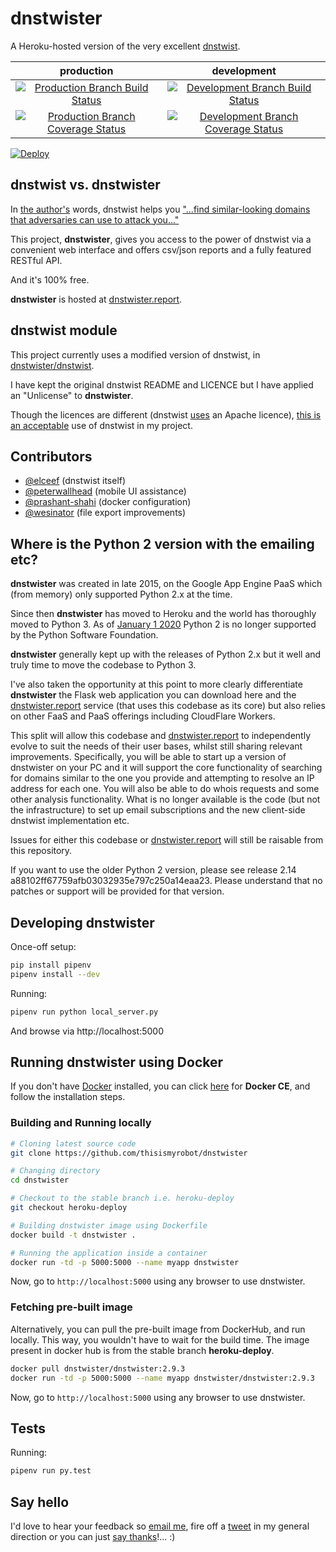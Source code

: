 # dnstwister

A Heroku-hosted version of the very excellent
[dnstwist](https://github.com/elceef/dnstwist).

|production|development|
|:--------:|:---------:|
|[![Production Branch Build Status](https://travis-ci.org/thisismyrobot/dnstwister.svg?branch=heroku-deploy)](https://travis-ci.org/thisismyrobot/dnstwister)|[![Development Branch Build Status](https://travis-ci.org/thisismyrobot/dnstwister.svg?branch=master)](https://travis-ci.org/thisismyrobot/dnstwister)|
|[![Production Branch Coverage Status](https://coveralls.io/repos/github/thisismyrobot/dnstwister/badge.svg?branch=heroku-deploy)](https://coveralls.io/github/thisismyrobot/dnstwister?branch=heroku-deploy)|[![Development Branch Coverage Status](https://coveralls.io/repos/github/thisismyrobot/dnstwister/badge.svg?branch=master)](https://coveralls.io/github/thisismyrobot/dnstwister?branch=master)|

[![Deploy](https://www.herokucdn.com/deploy/button.svg)](https://heroku.com/deploy?template=https://github.com/thisismyrobot/dnstwister/tree/heroku-deploy)

## dnstwist vs. dnstwister

In [the author's](https://github.com/elceef) words, dnstwist helps you
["...find similar-looking domains that adversaries can use to attack
you..."](https://github.com/elceef/dnstwist/blob/master/docs/README.md)

This project, __dnstwister__, gives you access to the power of dnstwist via a
convenient web interface and offers csv/json reports and a fully featured
RESTful API.

And it's 100% free.

__dnstwister__ is hosted at
[dnstwister.report](https://dnstwister.report).

## dnstwist module

This project currently uses a modified version of dnstwist, in
[dnstwister/dnstwist](dnstwister/dnstwist).

I have kept the original dnstwist README and LICENCE but I have applied an
"Unlicense" to __dnstwister__.

Though the licences are different (dnstwist 
[uses](https://github.com/elceef/dnstwist/blob/master/docs/LICENSE) an
Apache licence),
[this is an acceptable](http://opensource.stackexchange.com/a/963/3236) use of
dnstwist in my project.

## Contributors

 * [@elceef](https://github.com/elceef) (dnstwist itself)
 * [@peterwallhead](http://github.com/peterwallhead) (mobile UI assistance)
 * [@prashant-shahi](https://github.com/prashant-shahi) (docker configuration)
 * [@wesinator](https://github.com/wesinator) (file export improvements)


## Where is the Python 2 version with the emailing etc?

__dnstwister__ was created in late 2015, on the Google App Engine PaaS which
(from memory) only supported Python 2.x at the time.

Since then __dnstwister__ has moved to Heroku and the world has thoroughly
moved to Python 3. As of
[January 1 2020](https://www.python.org/doc/sunset-python-2/) Python 2 is no
longer supported by the Python Software Foundation.

__dnstwister__ generally kept up with the releases of Python 2.x but it well
and truly time to move the codebase to Python 3.

I've also taken the opportunity at this point to more clearly differentiate
__dnstwister__ the Flask web application you can download here and the
[dnstwister.report](https://dnstwister.report) service (that uses this
codebase as its core) but also relies on other FaaS and PaaS offerings
including CloudFlare Workers.

This split will allow this codebase and
[dnstwister.report](https://dnstwister.report) to independently evolve to suit
the needs of their user bases, whilst still sharing relevant improvements.
Specifically, you will be able to start up a version of dnstwister on your PC
and it will support the core functionality of searching for domains similar to
the one you provide and attempting to resolve an IP address for each one. You
will also be able to do whois requests and some other analysis functionality.
What is no longer available is the code (but not the infrastructure) to set up
email subscriptions and the new client-side dnstwist implementation etc.

Issues for either this codebase or
[dnstwister.report](https://dnstwister.report) will still be raisable from
this repository.

If you want to use the older Python 2 version, please see release 2.14
a88102ff67759afb03032935e797c250a14eaa23. Please understand that no patches or
support will be provided for that version.

## Developing dnstwister

Once-off setup:

```sh
pip install pipenv
pipenv install --dev
```

Running:

```sh
pipenv run python local_server.py
```

And browse via http://localhost:5000

## Running dnstwister using Docker

If you don't have [Docker](https://hub.docker.com/) installed, you can click
[here](https://www.docker.com/community-edition/ "Docker : Community Edition")
for **Docker CE**, and follow the installation steps.

### Building and Running locally

```sh
# Cloning latest source code
git clone https://github.com/thisismyrobot/dnstwister

# Changing directory
cd dnstwister

# Checkout to the stable branch i.e. heroku-deploy
git checkout heroku-deploy

# Building dnstwister image using Dockerfile
docker build -t dnstwister .

# Running the application inside a container
docker run -td -p 5000:5000 --name myapp dnstwister
```

Now, go to `http://localhost:5000` using any browser to use dnstwister.

### Fetching pre-built image

Alternatively, you can pull the pre-built image from DockerHub, and run
locally. This way, you wouldn't have to wait for the build time. The image
present in docker hub is from the stable branch **heroku-deploy**.

```sh
docker pull dnstwister/dnstwister:2.9.3
docker run -td -p 5000:5000 --name myapp dnstwister/dnstwister:2.9.3
```

Now, go to `http://localhost:5000` using any browser to use dnstwister.

## Tests

Running:

```sh
pipenv run py.test
```

## Say hello

I'd love to hear your feedback so [email me](mailto:hello@dnstwister.report),
fire off a [tweet](https://twitter.com/dnstwister) in my general direction or
you can just [say thanks](https://saythanks.io/to/thisismyrobot)!... :)
